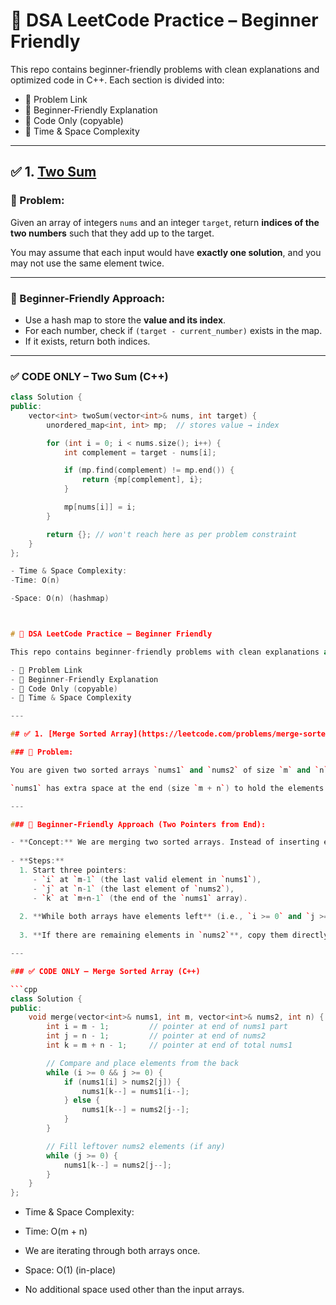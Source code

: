 # 🧠 DSA LeetCode Practice – Beginner Friendly

This repo contains beginner-friendly problems with clean explanations and optimized code in C++. Each section is divided into:

- 🔹 Problem Link
- 🔹 Beginner-Friendly Explanation
- 🔹 Code Only (copyable)
- 🔹 Time & Space Complexity

---

## ✅ 1. [Two Sum](https://leetcode.com/problems/two-sum/)

### 🧾 Problem:
Given an array of integers `nums` and an integer `target`, return **indices of the two numbers** such that they add up to the target.

You may assume that each input would have **exactly one solution**, and you may not use the same element twice.

---

### 🧠 Beginner-Friendly Approach:

- Use a hash map to store the **value and its index**.
- For each number, check if `(target - current_number)` exists in the map.
- If it exists, return both indices.

---

### ✅ CODE ONLY – Two Sum (C++)

```cpp
class Solution {
public:
    vector<int> twoSum(vector<int>& nums, int target) {
        unordered_map<int, int> mp;  // stores value → index

        for (int i = 0; i < nums.size(); i++) {
            int complement = target - nums[i];

            if (mp.find(complement) != mp.end()) {
                return {mp[complement], i};
            }

            mp[nums[i]] = i;
        }

        return {}; // won't reach here as per problem constraint
    }
};

- Time & Space Complexity:
-Time: O(n)

-Space: O(n) (hashmap)



# 🧠 DSA LeetCode Practice – Beginner Friendly

This repo contains beginner-friendly problems with clean explanations and optimized code in C++. Each section is divided into:

- 🔹 Problem Link
- 🔹 Beginner-Friendly Explanation
- 🔹 Code Only (copyable)
- 🔹 Time & Space Complexity

---

## ✅ 1. [Merge Sorted Array](https://leetcode.com/problems/merge-sorted-array/)

### 🧾 Problem:

You are given two sorted arrays `nums1` and `nums2` of size `m` and `n` respectively. Merge `nums2` into `nums1` as one sorted array **in-place**.

`nums1` has extra space at the end (size `m + n`) to hold the elements of `nums2`.

---

### 🧠 Beginner-Friendly Approach (Two Pointers from End):

- **Concept:** We are merging two sorted arrays. Instead of inserting elements at the beginning (which would be inefficient), we will start filling the merged array from the **end** to keep the order intact.
  
- **Steps:**
  1. Start three pointers:  
     - `i` at `m-1` (the last valid element in `nums1`),  
     - `j` at `n-1` (the last element of `nums2`),  
     - `k` at `m+n-1` (the end of the `nums1` array).
     
  2. **While both arrays have elements left** (i.e., `i >= 0` and `j >= 0`), compare the elements at `nums1[i]` and `nums2[j]`, and insert the larger one at `nums1[k]`.
  
  3. **If there are remaining elements in `nums2`**, copy them directly into `nums1`.

---

### ✅ CODE ONLY – Merge Sorted Array (C++)

```cpp
class Solution {
public:
    void merge(vector<int>& nums1, int m, vector<int>& nums2, int n) {
        int i = m - 1;         // pointer at end of nums1 part
        int j = n - 1;         // pointer at end of nums2
        int k = m + n - 1;     // pointer at end of total nums1

        // Compare and place elements from the back
        while (i >= 0 && j >= 0) {
            if (nums1[i] > nums2[j]) {
                nums1[k--] = nums1[i--];
            } else {
                nums1[k--] = nums2[j--];
            }
        }

        // Fill leftover nums2 elements (if any)
        while (j >= 0) {
            nums1[k--] = nums2[j--];
        }
    }
};
```

- Time & Space Complexity:
- Time: O(m + n)

- We are iterating through both arrays once.

- Space: O(1) (in-place)

- No additional space used other than the input arrays.

